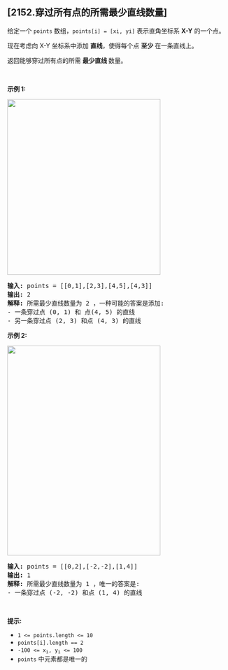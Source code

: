 ## [2152.穿过所有点的所需最少直线数量]
<p>给定一个 <code>points</code>&nbsp;数组，<code>points[i] = [xi, yi]</code>&nbsp;表示直角坐标系 <strong>X-Y</strong> 的一个点。</p>

<p>现在考虑向 X-Y 坐标系中添加 <strong>直线</strong>，使得每个点 <strong>至少</strong> 在一条直线上。</p>

<p>返回能够穿过所有点的所需&nbsp;<strong>最少直线&nbsp;</strong>数量。</p>

<p>&nbsp;</p>

<p><strong>示例 1:</strong></p>
<img src="https://assets.leetcode.com/uploads/2022/01/23/image-20220123200023-1.png" style="width: 350px; height: 402px;" />
<pre>
<strong>输入:</strong> points = [[0,1],[2,3],[4,5],[4,3]]
<strong>输出:</strong> 2
<strong>解释:</strong> 所需最少直线数量为 2 ，一种可能的答案是添加:
- 一条穿过点 (0, 1) 和 点(4, 5) 的直线
- 另一条穿过点 (2, 3) 和点 (4, 3) 的直线
</pre>

<p><strong>示例 2:</strong></p>
<img src="https://assets.leetcode.com/uploads/2022/01/23/image-20220123200057-3.png" style="width: 350px; height: 480px;" />
<pre>
<strong>输入:</strong> points = [[0,2],[-2,-2],[1,4]]
<strong>输出:</strong> 1
<strong>解释:</strong> 所需最少直线数量为 1 ，唯一的答案是:
- 一条穿过点 (-2, -2) 和点 (1, 4) 的直线
</pre>

<p>&nbsp;</p>

<p><strong>提示:</strong></p>

<ul>
	<li><code>1 &lt;= points.length &lt;= 10</code></li>
	<li><code>points[i].length == 2</code></li>
	<li><code>-100 &lt;= x<sub>i</sub>, y<sub>i</sub> &lt;= 100</code></li>
	<li><code>points</code>&nbsp;中元素都是唯一的</li>
</ul>
